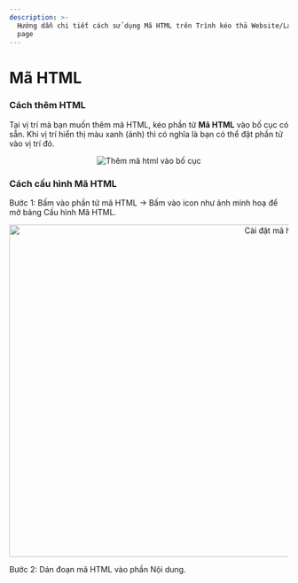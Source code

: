 ```yaml
---
description: >-
  Hướng dẫn chi tiết cách sử dụng Mã HTML trên Trình kéo thả Website/Landing
  page
---
```


# Mã HTML

### Cách thêm HTML[​](https://tempi.vn/huong-dan/cac-thanh-phan-co-ban-tren-tempi/phan-tu/ma-html/#c%C3%A1ch-th%C3%AAm-html) <a href="#cach-them-html" id="cach-them-html"></a>

Tại vị trí mà bạn muốn thêm mã HTML, kéo phần tử **Mã HTML** vào bố cục có sẵn. Khi vị trí hiển thị màu xanh (ảnh) thì có nghĩa là bạn có thể đặt phần tử vào vị trí đó.

<div align="center"><img src="https://lh3.googleusercontent.com/tFbW2VKulQd21ADKVhzZYnzIBB_upAyBgAcRWen8ur3wUX9fHyka8pw9F5JKp4IhJUm51FM8KAY6-1DLmjDd2kHQGOovBoLCAg=rw-w3341" alt="Thêm mã html vào bố cục"></div>



### Cách cấu hình Mã HTML[​](https://tempi.vn/huong-dan/cac-thanh-phan-co-ban-tren-tempi/phan-tu/ma-html/#c%C3%A1ch-c%E1%BA%A5u-h%C3%ACnh-m%C3%A3-html) <a href="#cach-cau-hinh-ma-html" id="cach-cau-hinh-ma-html"></a>

Bước 1: Bấm vào phần tử mã HTML -> Bấm vào icon như ảnh minh hoạ để mở bảng Cấu hình Mã HTML.



<div align="center"><img src="https://lh3.googleusercontent.com/StuhpdNejoTKYIk2oK9QSlP_ZbgM0-TbOEXCyI1wcylqDV41gecoZ8m-M_oYPzJZPRc0ZfMCR6CO6_AIZ56FKaAZ9-dui4rz4A=rw-w2916" alt="Cài đặt mã html" height="600" width="936"></div>



Bước 2: Dán đoạn mã HTML vào phần Nội dung.
